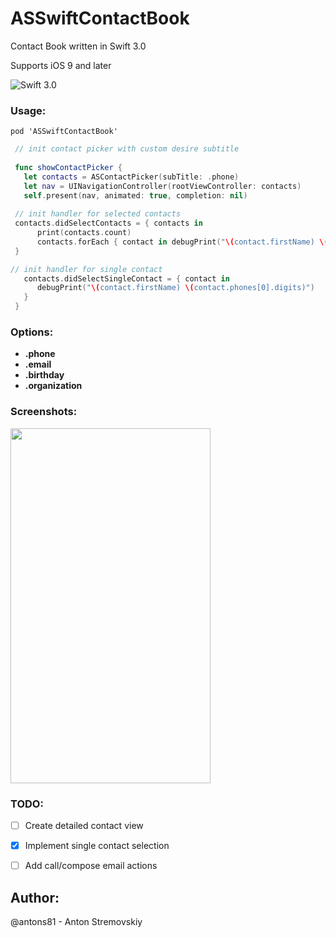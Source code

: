 
# ASSwiftContactBook
Contact Book written in Swift 3.0

Supports iOS 9 and later

![Swift 3.0](https://img.shields.io/badge/Swift-3.0-green.svg?style=flat)

### Usage:
```
pod 'ASSwiftContactBook'
```


```swift
 // init contact picker with custom desire subtitle
 
 func showContactPicker {
   let contacts = ASContactPicker(subTitle: .phone)
   let nav = UINavigationController(rootViewController: contacts)
   self.present(nav, animated: true, completion: nil)
 
 // init handler for selected contacts
 contacts.didSelectContacts = { contacts in
      print(contacts.count)
      contacts.forEach { contact in debugPrint("\(contact.firstName) \(contact.lastName)") }
 }

// init handler for single contact
   contacts.didSelectSingleContact = { contact in
      debugPrint("\(contact.firstName) \(contact.phones[0].digits)")
   }
 }

```

### Options:
- **.phone**
- **.email**
- **.birthday**
- **.organization**

### Screenshots:
<img src="https://preview.ibb.co/nxkAq5/Simulator_Screen_Shot_Jul_1_2017_10_08_52.png" width="320" height="568">



### TODO:

- [ ] Create detailed contact view
- [x] Implement single contact selection
- [ ] Add call/compose email actions


## Author:
@antons81 - Anton Stremovskiy

